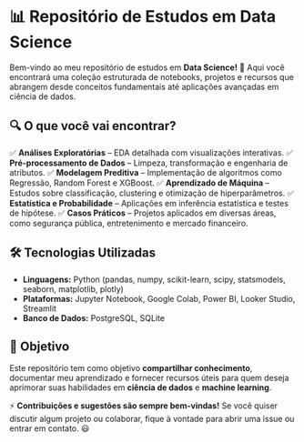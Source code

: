 # 📊 **Repositório de Estudos em Data Science**
Bem-vindo ao meu repositório de estudos em **Data Science!** 🚀 Aqui você encontrará uma coleção estruturada de notebooks, projetos e recursos que abrangem desde conceitos fundamentais até aplicações avançadas em ciência de dados.

## **🔍 O que você vai encontrar?**
✅ **Análises Exploratórias** – EDA detalhada com visualizações interativas.
✅ **Pré-processamento de Dados** – Limpeza, transformação e engenharia de atributos.
✅ **Modelagem Preditiva** – Implementação de algoritmos como Regressão, Random Forest e XGBoost.
✅ **Aprendizado de Máquina** – Estudos sobre classificação, clustering e otimização de hiperparâmetros.
✅ **Estatística e Probabilidade** – Aplicações em inferência estatística e testes de hipótese.
✅ **Casos Práticos** – Projetos aplicados em diversas áreas, como segurança pública, entretenimento e mercado financeiro.

## 🛠️ **Tecnologias Utilizadas**
- **Linguagens:** Python (pandas, numpy, scikit-learn, scipy, statsmodels, seaborn, matplotlib, plotly)
- **Plataformas:** Jupyter Notebook, Google Colab, Power BI, Looker Studio, Streamlit
- **Banco de Dados:** PostgreSQL, SQLite
## 📌 **Objetivo**
Este repositório tem como objetivo **compartilhar conhecimento**, documentar meu aprendizado e fornecer recursos úteis para quem deseja aprimorar suas habilidades em **ciência de dados** e **machine learning**.

⚡ **Contribuições e sugestões são sempre bem-vindas!** Se você quiser discutir algum projeto ou colaborar, fique à vontade para abrir uma issue ou entrar em contato. 😃
